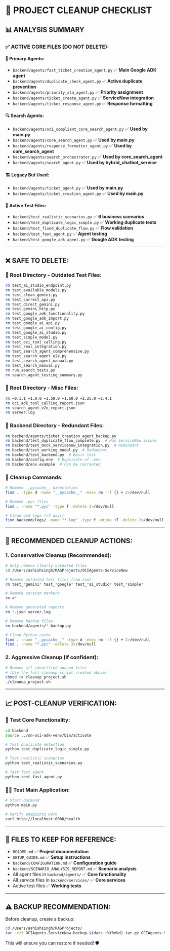 # 🧹 PROJECT CLEANUP CHECKLIST

## 📊 **ANALYSIS SUMMARY**

### **✅ ACTIVE CORE FILES (DO NOT DELETE):**

#### **🎯 Primary Agents:**
- `backend/agents/fast_ticket_creation_agent.py` ✅ **Main Google ADK agent**
- `backend/agents/duplicate_check_agent.py` ✅ **Active duplicate prevention**
- `backend/agents/priority_sla_agent.py` ✅ **Priority assignment**
- `backend/agents/ticket_create_agent.py` ✅ **ServiceNow integration**
- `backend/agents/ticket_response_agent.py` ✅ **Response formatting**

#### **🔍 Search Agents:**
- `backend/agents/oci_compliant_core_search_agent.py` ✅ **Used by main.py**
- `backend/agents/core_search_agent.py` ✅ **Used by main.py**
- `backend/agents/response_formatter_agent.py` ✅ **Used by core_search_agent**
- `backend/agents/search_orchestrator.py` ✅ **Used by core_search_agent**
- `backend/agents/search_agent.py` ✅ **Used by hybrid_chatbot_service**

#### **🏗️ Legacy But Used:**
- `backend/agents/ticket_agent.py` ✅ **Used by main.py**
- `backend/agents/ticket_creation_agent.py` ✅ **Used by main.py**

#### **🧪 Active Test Files:**
- `backend/test_realistic_scenarios.py` ✅ **6 business scenarios**
- `backend/test_duplicate_logic_simple.py` ✅ **Working duplicate tests**
- `backend/test_fixed_duplicate_flow.py` ✅ **Flow validation**
- `backend/test_fast_agent.py` ✅ **Agent testing**
- `backend/test_google_adk_agent.py` ✅ **Google ADK testing**

---

## ❌ **SAFE TO DELETE:**

### **📁 Root Directory - Outdated Test Files:**
```bash
rm test_ai_studio_endpoint.py
rm test_available_models.py
rm test_clean_gemini.py
rm test_correct_api.py
rm test_direct_gemini.py
rm test_gemini_http.py
rm test_google_adk_functionality.py
rm test_google_adk_import.py
rm test_google_ai_api.py
rm test_google_ai_config.py
rm test_google_ai_studio.py
rm test_simple_model.py
rm test_oci_tool_calling.py
rm test_real_integration.py
rm test_search_agent_comprehensive.py
rm test_search_agent_e2e.py
rm test_search_agent_manual.py
rm test_search_manual.py
rm run_search_tests.py
rm search_agent_testing_summary.py
```

### **📁 Root Directory - Misc Files:**
```bash
rm =0.1.1 =1.0.0 =1.50.0 =1.60.0 =2.25.0 =2.4.1
rm oci_adk_tool_calling_report.json
rm search_agent_e2e_report.json
rm server.log
```

### **📁 Backend Directory - Redundant Files:**
```bash
rm backend/agents/ticket_creation_agent_backup.py
rm backend/test_duplicate_flow_complete.py  # Has ServiceNow issues
rm backend/test_mock_servicenow_integration.py  # Redundant
rm backend/test_working_model.py  # Redundant
rm backend/test_backend.py  # Basic test
rm backend/config.env  # Duplicate of .env
rm backend/env.example  # Can be recreated
```

### **🧹 Cleanup Commands:**
```bash
# Remove __pycache__ directories
find . -type d -name "__pycache__" -exec rm -rf {} + 2>/dev/null

# Remove .pyc files  
find . -name "*.pyc" -type f -delete 2>/dev/null

# Clean old logs (>7 days)
find backend/logs/ -name "*.log" -type f -mtime +7 -delete 2>/dev/null
```

---

## 🎯 **RECOMMENDED CLEANUP ACTIONS:**

### **1. Conservative Cleanup (Recommended):**
```bash
# Only remove clearly outdated files
cd /Users/ashishsingh/RAGProjects/OCIAgents-ServiceNow

# Remove outdated test files from root
rm test_*gemini* test_*google* test_*ai_studio* test_*simple*

# Remove version markers
rm =*

# Remove generated reports
rm *.json server.log

# Remove backup files
rm backend/agents/*_backup.py

# Clean Python cache
find . -name "__pycache__" -type d -exec rm -rf {} + 2>/dev/null
find . -name "*.pyc" -delete 2>/dev/null
```

### **2. Aggressive Cleanup (If confident):**
```bash
# Remove all identified unused files
# (Use the full cleanup script created above)
chmod +x cleanup_project.sh
./cleanup_project.sh
```

---

## 📈 **POST-CLEANUP VERIFICATION:**

### **🧪 Test Core Functionality:**
```bash
cd backend
source ../sn-oci-adk-venv/bin/activate

# Test duplicate detection
python test_duplicate_logic_simple.py

# Test realistic scenarios
python test_realistic_scenarios.py

# Test fast agent
python test_fast_agent.py
```

### **🏃‍♂️ Test Main Application:**
```bash
# Start backend
python main.py

# Verify endpoints work
curl http://localhost:8000/health
```

---

## 💾 **FILES TO KEEP FOR REFERENCE:**

- `README.md` ✅ **Project documentation**
- `SETUP_GUIDE.md` ✅ **Setup instructions**
- `backend/CONFIGURATION.md` ✅ **Configuration guide**
- `backend/SCENARIO_ANALYSIS_REPORT.md` ✅ **Scenario analysis**
- All agent files in `backend/agents/` ✅ **Core functionality**
- All service files in `backend/services/` ✅ **Core services**
- Active test files ✅ **Working tests**

---

## ⚠️ **BACKUP RECOMMENDATION:**

Before cleanup, create a backup:
```bash
cd /Users/ashishsingh/RAGProjects/
tar -czf OCIAgents-ServiceNow-backup-$(date +%Y%m%d).tar.gz OCIAgents-ServiceNow/
```

This will ensure you can restore if needed! 🛡️